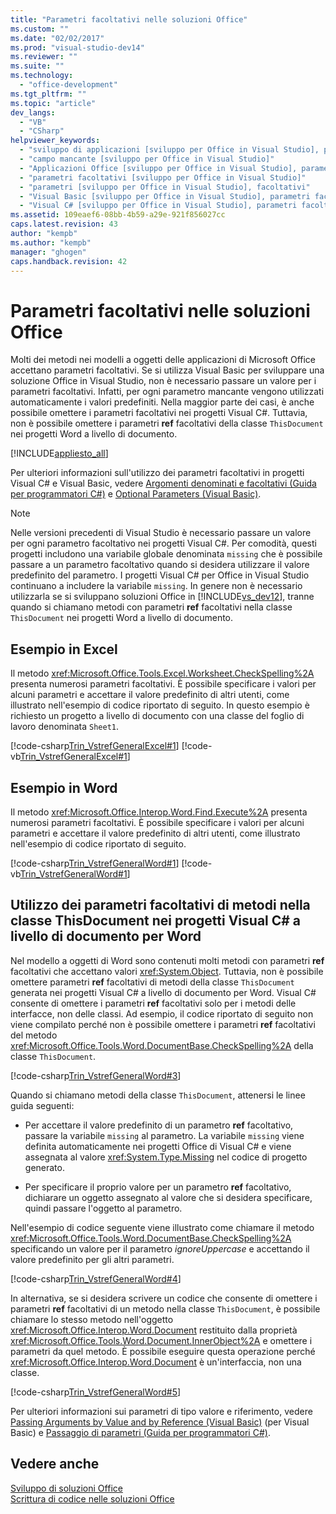 ```yaml
---
title: "Parametri facoltativi nelle soluzioni Office"
ms.custom: ""
ms.date: "02/02/2017"
ms.prod: "visual-studio-dev14"
ms.reviewer: ""
ms.suite: ""
ms.technology: 
  - "office-development"
ms.tgt_pltfrm: ""
ms.topic: "article"
dev_langs: 
  - "VB"
  - "CSharp"
helpviewer_keywords: 
  - "sviluppo di applicazioni [sviluppo per Office in Visual Studio], parametri facoltativi"
  - "campo mancante [sviluppo per Office in Visual Studio]"
  - "Applicazioni Office [sviluppo per Office in Visual Studio], parametri facoltativi"
  - "parametri facoltativi [sviluppo per Office in Visual Studio]"
  - "parametri [sviluppo per Office in Visual Studio], facoltativi"
  - "Visual Basic [sviluppo per Office in Visual Studio], parametri facoltativi"
  - "Visual C# [sviluppo per Office in Visual Studio], parametri facoltativi"
ms.assetid: 109eaef6-08bb-4b59-a29e-921f856027cc
caps.latest.revision: 43
author: "kempb"
ms.author: "kempb"
manager: "ghogen"
caps.handback.revision: 42
---
```

# Parametri facoltativi nelle soluzioni Office
  Molti dei metodi nei modelli a oggetti delle applicazioni di Microsoft Office accettano parametri facoltativi.  Se si utilizza Visual Basic per sviluppare una soluzione Office in Visual Studio, non è necessario passare un valore per i parametri facoltativi. Infatti, per ogni parametro mancante vengono utilizzati automaticamente i valori predefiniti.  Nella maggior parte dei casi, è anche possibile omettere i parametri facoltativi nei progetti Visual C\#. Tuttavia, non è possibile omettere i parametri **ref** facoltativi della classe `ThisDocument` nei progetti Word a livello di documento.  
  
 [!INCLUDE[appliesto_all](../vsto/includes/appliesto-all-md.md)]  
  
 Per ulteriori informazioni sull'utilizzo dei parametri facoltativi in progetti Visual C\# e Visual Basic, vedere [Argomenti denominati e facoltativi &#40;Guida per programmatori C&#35;&#41;](/dotnet/csharp/programming-guide/classes-and-structs/named-and-optional-arguments) e [Optional Parameters &#40;Visual Basic&#41;](/dotnet/visual-basic/programming-guide/language-features/procedures/optional-parameters).  
  
> [!NOTE]  
>  Nelle versioni precedenti di Visual Studio è necessario passare un valore per ogni parametro facoltativo nei progetti Visual C\#.  Per comodità, questi progetti includono una variabile globale denominata `missing` che è possibile passare a un parametro facoltativo quando si desidera utilizzare il valore predefinito del parametro.  I progetti Visual C\# per Office in Visual Studio continuano a includere la variabile `missing`. In genere non è necessario utilizzarla se si sviluppano soluzioni Office in [!INCLUDE[vs_dev12](../vsto/includes/vs-dev12-md.md)], tranne quando si chiamano metodi con parametri **ref** facoltativi nella classe `ThisDocument` nei progetti Word a livello di documento.  
  
## Esempio in Excel  
 Il metodo <xref:Microsoft.Office.Tools.Excel.Worksheet.CheckSpelling%2A> presenta numerosi parametri facoltativi.  È possibile specificare i valori per alcuni parametri e accettare il valore predefinito di altri utenti, come illustrato nell'esempio di codice riportato di seguito.  In questo esempio è richiesto un progetto a livello di documento con una classe del foglio di lavoro denominata `Sheet1`.  
  
 [!code-csharp[Trin_VstrefGeneralExcel#1](../snippets/csharp/VS_Snippets_OfficeSP/Trin_VstrefGeneralExcel/CS/Sheet1.cs#1)]
 [!code-vb[Trin_VstrefGeneralExcel#1](../snippets/visualbasic/VS_Snippets_OfficeSP/Trin_VstrefGeneralExcel/VB/Sheet1.vb#1)]  
  
## Esempio in Word  
 Il metodo <xref:Microsoft.Office.Interop.Word.Find.Execute%2A> presenta numerosi parametri facoltativi.  È possibile specificare i valori per alcuni parametri e accettare il valore predefinito di altri utenti, come illustrato nell'esempio di codice riportato di seguito.  
  
 [!code-csharp[Trin_VstrefGeneralWord#1](../snippets/csharp/VS_Snippets_OfficeSP/Trin_VstrefGeneralWord/CS/ThisDocument.cs#1)]
 [!code-vb[Trin_VstrefGeneralWord#1](../snippets/visualbasic/VS_Snippets_OfficeSP/Trin_VstrefGeneralWord/VB/ThisDocument.vb#1)]  
  
## Utilizzo dei parametri facoltativi di metodi nella classe ThisDocument nei progetti Visual C\# a livello di documento per Word  
 Nel modello a oggetti di Word sono contenuti molti metodi con parametri **ref** facoltativi che accettano valori <xref:System.Object>.  Tuttavia, non è possibile omettere parametri **ref** facoltativi di metodi della classe `ThisDocument` generata nei progetti Visual C\# a livello di documento per Word.  Visual C\# consente di omettere i parametri **ref** facoltativi solo per i metodi delle interfacce, non delle classi.  Ad esempio, il codice riportato di seguito non viene compilato perché non è possibile omettere i parametri **ref** facoltativi del metodo <xref:Microsoft.Office.Tools.Word.DocumentBase.CheckSpelling%2A> della classe `ThisDocument`.  
  
 [!code-csharp[Trin_VstrefGeneralWord#3](../snippets/csharp/VS_Snippets_OfficeSP/Trin_VstrefGeneralWord/CS/ThisDocument.cs#3)]  
  
 Quando si chiamano metodi della classe `ThisDocument`, attenersi le linee guida seguenti:  
  
-   Per accettare il valore predefinito di un parametro **ref** facoltativo, passare la variabile `missing` al parametro.  La variabile `missing` viene definita automaticamente nei progetti Office di Visual C\# e viene assegnata al valore <xref:System.Type.Missing> nel codice di progetto generato.  
  
-   Per specificare il proprio valore per un parametro **ref** facoltativo, dichiarare un oggetto assegnato al valore che si desidera specificare, quindi passare l'oggetto al parametro.  
  
 Nell'esempio di codice seguente viene illustrato come chiamare il metodo <xref:Microsoft.Office.Tools.Word.DocumentBase.CheckSpelling%2A> specificando un valore per il parametro *ignoreUppercase* e accettando il valore predefinito per gli altri parametri.  
  
 [!code-csharp[Trin_VstrefGeneralWord#4](../snippets/csharp/VS_Snippets_OfficeSP/Trin_VstrefGeneralWord/CS/ThisDocument.cs#4)]  
  
 In alternativa, se si desidera scrivere un codice che consente di omettere i parametri **ref** facoltativi di un metodo nella classe `ThisDocument`, è possibile chiamare lo stesso metodo nell'oggetto <xref:Microsoft.Office.Interop.Word.Document> restituito dalla proprietà <xref:Microsoft.Office.Tools.Word.Document.InnerObject%2A> e omettere i parametri da quel metodo.  È possibile eseguire questa operazione perché <xref:Microsoft.Office.Interop.Word.Document> è un'interfaccia, non una classe.  
  
 [!code-csharp[Trin_VstrefGeneralWord#5](../snippets/csharp/VS_Snippets_OfficeSP/Trin_VstrefGeneralWord/CS/ThisDocument.cs#5)]  
  
 Per ulteriori informazioni sui parametri di tipo valore e riferimento, vedere [Passing Arguments by Value and by Reference &#40;Visual Basic&#41;](/dotnet/visual-basic/programming-guide/language-features/procedures/passing-arguments-by-value-and-by-reference) \(per Visual Basic\) e [Passaggio di parametri &#40;Guida per programmatori C&#35;&#41;](/dotnet/csharp/programming-guide/classes-and-structs/passing-parameters).  
  
## Vedere anche  
 [Sviluppo di soluzioni Office](../vsto/developing-office-solutions.md)   
 [Scrittura di codice nelle soluzioni Office](../vsto/writing-code-in-office-solutions.md)  
  
  